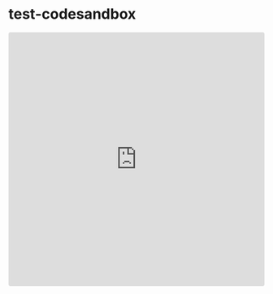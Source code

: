 # test-codesandbox


<iframe src="https://codesandbox.io/embed/github/imgcook/imove/tree/online-example/?fontsize=14&hidenavigation=1&theme=dark&view=preview" style="width:100%; height:500px; border:0; border-radius: 4px; overflow:hidden;" title="root" allow="accelerometer; ambient-light-sensor; camera; encrypted-media; geolocation; gyroscope; hid; microphone; midi; payment; usb; vr; xr-spatial-tracking" sandbox="allow-forms allow-modals allow-popups allow-presentation allow-same-origin allow-scripts" ></iframe>
